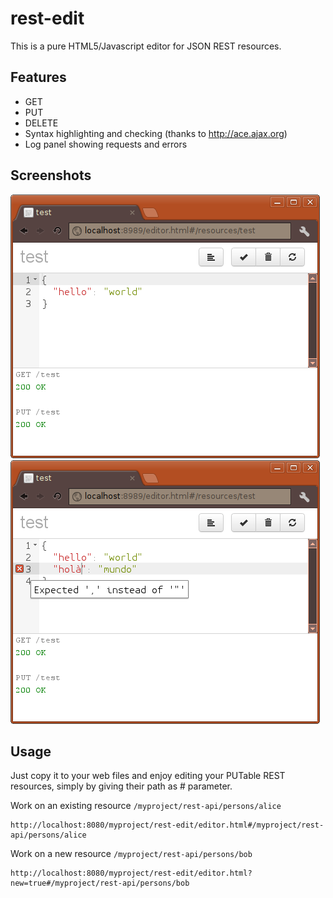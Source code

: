 rest-edit
=========

This is a pure HTML5/Javascript editor for JSON REST resources.

Features
--------
* GET
* PUT
* DELETE
* Syntax highlighting and checking (thanks to http://ace.ajax.org)
* Log panel showing requests and errors

Screenshots
-----------
![example 1](https://github.com/lbovet/rest-edit/blob/master/doc/rest-edit1.png?raw=true)
![example 1](https://github.com/lbovet/rest-edit/blob/master/doc/rest-edit2.png?raw=true)

Usage
-----

Just copy it to your web files and enjoy editing your PUTable REST resources, simply by giving their path as # parameter.

Work on an existing resource ``/myproject/rest-api/persons/alice``

    http://localhost:8080/myproject/rest-edit/editor.html#/myproject/rest-api/persons/alice

Work on a new resource ``/myproject/rest-api/persons/bob``

    http://localhost:8080/myproject/rest-edit/editor.html?new=true#/myproject/rest-api/persons/bob
    

